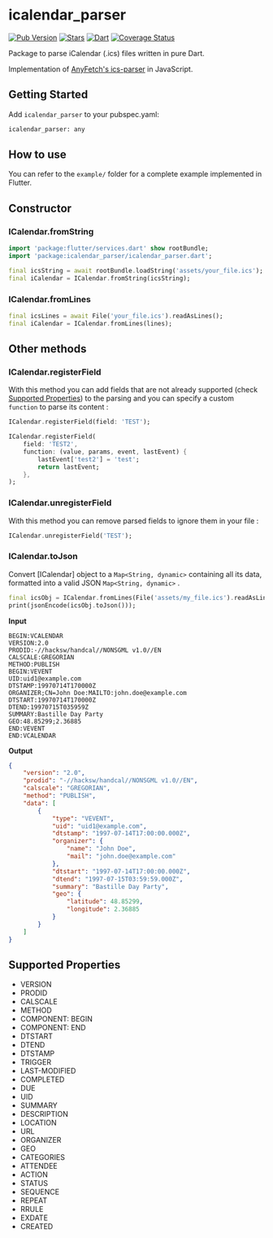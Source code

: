 # icalendar_parser

[![Pub Version](https://img.shields.io/pub/v/icalendar_parser?color=blue&logo=dart)](https://pub.dev/packages/icalendar_parser)
[![Stars](https://img.shields.io/github/stars/TesteurManiak/icalendar_parser)](https://github.com/TesteurManiak/icalendar_parser/stargazers)
[![Dart](https://github.com/TesteurManiak/icalendar_parser/actions/workflows/dart.yml/badge.svg)](https://github.com/TesteurManiak/icalendar_parser/actions/workflows/dart.yml)
[![Coverage Status](https://coveralls.io/repos/github/TesteurManiak/icalendar_parser/badge.svg?branch=main)](https://coveralls.io/github/TesteurManiak/icalendar_parser?branch=main)

Package to parse iCalendar (.ics) files written in pure Dart.

Implementation of [AnyFetch's ics-parser](https://github.com/AnyFetch/ics-parser) in JavaScript.

## Getting Started

Add `icalendar_parser` to your pubspec.yaml:

```bash
icalendar_parser: any
```

## How to use

You can refer to the `example/` folder for a complete example implemented in Flutter.

## Constructor

### ICalendar.fromString

```dart
import 'package:flutter/services.dart' show rootBundle;
import 'package:icalendar_parser/icalendar_parser.dart';

final icsString = await rootBundle.loadString('assets/your_file.ics');
final iCalendar = ICalendar.fromString(icsString);
```

### ICalendar.fromLines

```dart
final icsLines = await File('your_file.ics').readAsLines();
final iCalendar = ICalendar.fromLines(lines);
```

## Other methods

### ICalendar.registerField

With this method you can add fields that are not already supported (check [Supported Properties](#supported-properties)) to the parsing and you can specify a custom `function` to parse its content :

```dart
ICalendar.registerField(field: 'TEST');

ICalendar.registerField(
    field: 'TEST2',
    function: (value, params, event, lastEvent) {
        lastEvent['test2'] = 'test';
        return lastEvent;
    },
);
```

### ICalendar.unregisterField

With this method you can remove parsed fields to ignore them in your file :

```dart
ICalendar.unregisterField('TEST');
```

### ICalendar.toJson

Convert [ICalendar] object to a `Map<String, dynamic>` containing all its data, formatted into a valid JSON `Map<String, dynamic>` .

```dart
final icsObj = ICalendar.fromLines(File('assets/my_file.ics').readAsLinesSync());
print(jsonEncode(icsObj.toJson()));
```

**Input**

```
BEGIN:VCALENDAR
VERSION:2.0
PRODID:-//hacksw/handcal//NONSGML v1.0//EN
CALSCALE:GREGORIAN
METHOD:PUBLISH
BEGIN:VEVENT
UID:uid1@example.com
DTSTAMP:19970714T170000Z
ORGANIZER;CN=John Doe:MAILTO:john.doe@example.com
DTSTART:19970714T170000Z
DTEND:19970715T035959Z
SUMMARY:Bastille Day Party
GEO:48.85299;2.36885
END:VEVENT
END:VCALENDAR
```

**Output**

```json
{
    "version": "2.0",
    "prodid": "-//hacksw/handcal//NONSGML v1.0//EN",
    "calscale": "GREGORIAN",
    "method": "PUBLISH",
    "data": [
        {
            "type": "VEVENT",
            "uid": "uid1@example.com",
            "dtstamp": "1997-07-14T17:00:00.000Z",
            "organizer": {
                "name": "John Doe",
                "mail": "john.doe@example.com"
            },
            "dtstart": "1997-07-14T17:00:00.000Z",
            "dtend": "1997-07-15T03:59:59.000Z",
            "summary": "Bastille Day Party",
            "geo": {
                "latitude": 48.85299,
                "longitude": 2.36885
            }
        }
    ]
}
```

## Supported Properties

-   VERSION
-   PRODID
-   CALSCALE
-   METHOD
-   COMPONENT: BEGIN
-   COMPONENT: END
-   DTSTART
-   DTEND
-   DTSTAMP
-   TRIGGER
-   LAST-MODIFIED
-   COMPLETED
-   DUE
-   UID
-   SUMMARY
-   DESCRIPTION
-   LOCATION
-   URL
-   ORGANIZER
-   GEO
-   CATEGORIES
-   ATTENDEE
-   ACTION
-   STATUS
-   SEQUENCE
-   REPEAT
-   RRULE
-   EXDATE
-   CREATED
